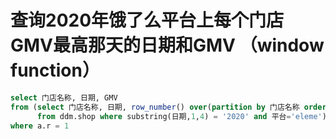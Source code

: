 # 查询2020年饿了么平台上每个门店GMV最高那天的日期和GMV （window function）

```sql
select 门店名称, 日期, GMV 
from (select 门店名称, 日期, row_number() over(partition by 门店名称 order by GMV desc) r, GMV 
      from ddm.shop where substring(日期,1,4) = '2020' and 平台='eleme') a 
where a.r = 1
```
